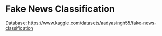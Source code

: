 # Fake News Classification
Database: https://www.kaggle.com/datasets/aadyasingh55/fake-news-classification
